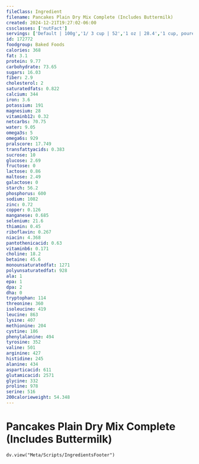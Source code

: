```yaml
---
fileClass: Ingredient
filename: Pancakes Plain Dry Mix Complete (Includes Buttermilk)
created: 2024-12-21T19:27:02-06:00
cssclasses: ['nutFact']
servings: ['Default | 100g','1/ 3 cup | 52','1 oz | 28.4','1 cup, poured from box | 130']
id: 172772
foodgroup: Baked Foods
calories: 368
fat: 3.1
protein: 9.77
carbohydrate: 73.65
sugars: 16.03
fiber: 2.9
cholesterol: 2
saturatedfats: 0.822
calcium: 344
iron: 3.6
potassium: 191
magnesium: 28
vitaminb12: 0.32
netcarbs: 70.75
water: 9.05
omega3s: 5
omega6s: 929
pralscore: 17.749
transfattyacids: 0.383
sucrose: 10
glucose: 2.69
fructose: 0
lactose: 0.86
maltose: 2.49
galactose: 0
starch: 56.2
phosphorus: 600
sodium: 1082
zinc: 0.72
copper: 0.126
manganese: 0.685
selenium: 21.6
thiamin: 0.45
riboflavin: 0.267
niacin: 4.368
pantothenicacid: 0.63
vitaminb6: 0.171
choline: 18.2
betaine: 45.6
monounsaturatedfat: 1271
polyunsaturatedfat: 928
ala: 1
epa: 1
dpa: 2
dha: 0
tryptophan: 114
threonine: 360
isoleucine: 419
leucine: 863
lysine: 407
methionine: 204
cystine: 186
phenylalanine: 494
tyrosine: 352
valine: 501
arginine: 427
histidine: 245
alanine: 434
asparticacid: 611
glutamicacid: 2571
glycine: 332
proline: 978
serine: 516
200calorieweight: 54.348
---
```


# Pancakes Plain Dry Mix Complete (Includes Buttermilk)

```dataviewjs
dv.view("Meta/Scripts/IngredientsFooter")
```